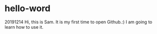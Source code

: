 # hello-word
20191214
Hi, this is Sam. It is my first time to open Github.:)
I am going to learn how to use it. 
